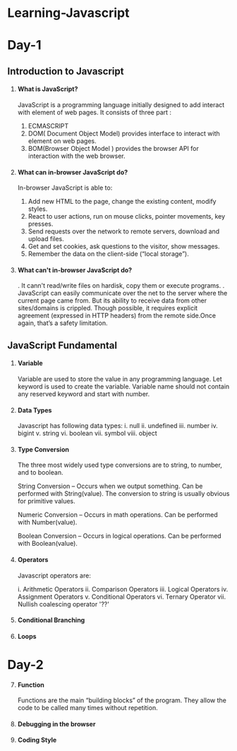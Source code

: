# Learning-Javascript
# Day-1
## Introduction to Javascript
1. #### What is JavaScript?
    JavaScript is a programming language initially designed to add interact with element of web pages.
    It consists of three part :
    1. ECMASCRIPT
    2. DOM( Document Object Model) provides interface to interact with element on web pages.
    3. BOM(Browser Object Model ) provides the browser API for interaction with the web browser.

2. #### What can in-browser JavaScript do?
    In-browser JavaScript is able to: 
    1. Add new HTML to the page, change the existing    content, modify styles.
    2. React to user actions, run on mouse clicks, pointer movements, key presses.
    3. Send requests over the network to remote servers, download and upload files.
    4. Get and set cookies, ask questions to the visitor, show messages.
    5. Remember the data on the client-side (“local storage”).
3. #### What can't in-browser JavaScript do?
    . It cann't read/write files on hardisk, copy them or execute programs.
    . JavaScript can easily communicate over the net to the server where the current page came from. But its ability to receive data from other sites/domains is crippled. Though possible, it requires explicit agreement (expressed in HTTP headers) from the remote side.Once again, that’s a safety limitation.
## JavaScript Fundamental
1. #### Variable
    Variable are used to store the value in any programming language. Let keyword is used to create the variable. Variable name should not contain any reserved keyword and start with number.
2. #### Data Types
    Javascript has following data types:
    i. null
    ii. undefined
    iii. number
    iv. bigint
    v. string
    vi. boolean
    vii. symbol
    viii. object
3. #### Type Conversion
    The three most widely used type conversions are to string, to number, and to boolean.

    String Conversion – Occurs when we output something. Can be performed with String(value). The conversion to string is usually obvious for primitive values.

    Numeric Conversion – Occurs in math operations. Can be performed with Number(value).

    Boolean Conversion – Occurs in logical operations. Can be performed with Boolean(value).


4. #### Operators
    Javascript operators are:
    
    i. Arithmetic Operators
    ii. Comparison Operators
    iii. Logical Operators
    iv. Assignment Operators
    v. Conditional Operators
    vi. Ternary Operator
    vii. Nullish coalescing operator '??'
5. #### Conditional Branching
6. #### Loops

# Day-2

7. #### Function
    Functions are the main “building blocks” of the program. They allow the code to be called many times without repetition.

8. #### Debugging in the browser

9. #### Coding Style

